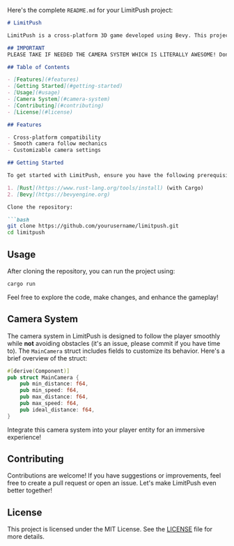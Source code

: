 Here's the complete `README.md` for your LimitPush project:

```markdown
# LimitPush

LimitPush is a cross-platform 3D game developed using Bevy. This project focuses on enhancing gameplay performance and implementing an engaging player camera system.

## IMPORTANT
PLEASE TAKE IF NEEDED THE CAMERA SYSTEM WHICH IS LITERALLY AWESOME! Don't forget to pick the `MainCamera` struct with its fields and make this component attached to the player `PbrBundle` (or another Bundle if you've done such). Please enjoy the template and feel free to create an issue if you need help or if there's a problem — I'll be happy to help! :) Also, please commit if you have some improvements to propose! I really love Bevy, and I hope it becomes even more ergonomic!

## Table of Contents

- [Features](#features)
- [Getting Started](#getting-started)
- [Usage](#usage)
- [Camera System](#camera-system)
- [Contributing](#contributing)
- [License](#license)

## Features

- Cross-platform compatibility
- Smooth camera follow mechanics
- Customizable camera settings

## Getting Started

To get started with LimitPush, ensure you have the following prerequisites:

1. [Rust](https://www.rust-lang.org/tools/install) (with Cargo)
2. [Bevy](https://bevyengine.org)

Clone the repository:

```bash
git clone https://github.com/yourusername/limitpush.git
cd limitpush
```

## Usage

After cloning the repository, you can run the project using:

```bash
cargo run
```

Feel free to explore the code, make changes, and enhance the gameplay!

## Camera System

The camera system in LimitPush is designed to follow the player smoothly while **not** avoiding obstacles (it's an issue, please commit if you have time to). The `MainCamera` struct includes fields to customize its behavior. Here's a brief overview of the struct:

```rust
#[derive(Component)]
pub struct MainCamera {
    pub min_distance: f64,
    pub min_speed: f64,
    pub max_distance: f64,
    pub max_speed: f64,
    pub ideal_distance: f64,
}
```

Integrate this camera system into your player entity for an immersive experience!

## Contributing

Contributions are welcome! If you have suggestions or improvements, feel free to create a pull request or open an issue. Let's make LimitPush even better together!

## License

This project is licensed under the MIT License. See the [LICENSE](LICENSE) file for more details.